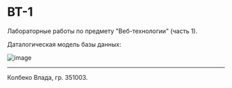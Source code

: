 # ВТ-1
Лабораторные работы по предмету "Веб-технологии" (часть 1).

Даталогическая модель базы данных:

![image](resources/database/scheme.png)

<hr>
Колбеко Влада, гр. 351003.
